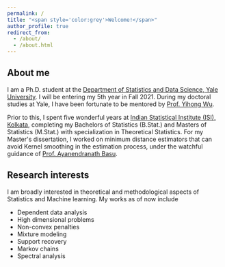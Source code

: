 ```yaml
---
permalink: /
title: "<span style='color:grey'>Welcome!</span>"
author_profile: true
redirect_from: 
  - /about/
  - /about.html
---
```


## About me

I am a Ph.D. student at the [Department of Statistics and Data Science, Yale University](https://statistics.yale.edu/). I will be entering my 5th year in Fall 2021. During my doctoral studies at Yale, I have been fortunate to be mentored by [Prof. Yihong Wu](http://www.stat.yale.edu/~yw562/). 

Prior to this, I spent five wonderful years at [Indian Statistical Institute (ISI), Kolkata](https://www.isical.ac.in/), completing my Bachelors of Statistics (B.Stat.) and Masters of Statistics (M.Stat.) with specialization in Theoretical Statistics. For my Master's dissertation, I worked on minimum distance estimators that can avoid Kernel smoothing in the estimation process, under the watchful guidance of [Prof. Ayanendranath Basu](https://www.isical.ac.in/~ayanbasu/).

## Research interests

I am broadly interested in theoretical and methodological aspects of Statistics and Machine learning. My works as of now include

* Dependent data analysis
* High dimensional problems
* Non-convex penalties
* Mixture modeling
* Support recovery
* Markov chains 
* Spectral analysis

